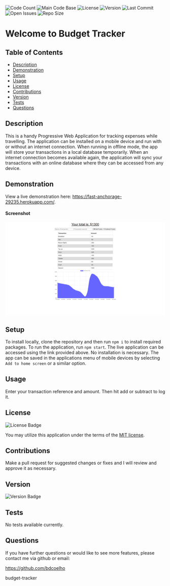 
  ![Code Count](https://img.shields.io/github/languages/count/bdcoelho/budget-tracker) 
  ![Main Code Base](https://img.shields.io/github/languages/top/bdcoelho/budget-tracker) 
  ![License](https://img.shields.io/badge/license-MIT-blue) 
  ![Version](https://img.shields.io/badge/version-1.0-red) 
  ![Last Commit](https://img.shields.io/github/last-commit/bdcoelho/budget-tracker) 
  ![Open Issues](https://img.shields.io/github/issues-raw/bdcoelho/budget-tracker) 
  ![Repo Size](https://img.shields.io/github/repo-size/bdcoelho/budget-tracker)

  # Welcome to Budget Tracker


  ## Table of Contents

  * [Description](#Description)
  * [Demonstration](#Demonstration)
  * [Setup](#Setup)
  * [Usage](#Usage)
  * [License](#License)
  * [Contributions](#Contributions)
  * [Version](#Version)
  * [Tests](#Tests)
  * [Questions](#Questions)


  ## Description

  This is a handy Progressive Web Application  for tracking expenses while travelling. The application can be installed on a mobile device and run with or without an internet connection. When running in offline mode, the app will store your transactions in a local database temporarily. When an internet connection becomes available again, the application will sync your transactions with an online database where they can be accessed from any device.


  ## Demonstration

  View a live demonstration here: https://fast-anchorage-29235.herokuapp.com/.

  #### Screenshot

  ![Screenshot](./public/img/screenshot.png "Screenshot")

  ## Setup

  To install locally, clone the repository and then run `npm i` to install required packages. To run the application, run `npm start`. The live application can be accessed using the link provided above. No installation is necessary. The app can be saved in the applications menu of mobile devices by selecting `Add to home screen` or a similar option.


  ## Usage

  Enter your transaction reference and amount. Then hit add or subtract to log it.


  ## License

  ![License Badge](https://img.shields.io/badge/license-MIT-blue)

  You may utilize this application under the terms of the [MIT license](public/license/MIT.txt).

  ## Contributions

  Make a pull request for suggested changes or fixes and I will review and approve it as necessary.



  ## Version

  ![Version Badge](https://img.shields.io/badge/version-1.0-red)


  ## Tests

  No tests available currently.

  ## Questions

  If you have further questions or would like to see more features, please contact me via github or email:

  https://github.com/bdcoelho 

  budget-tracker

  